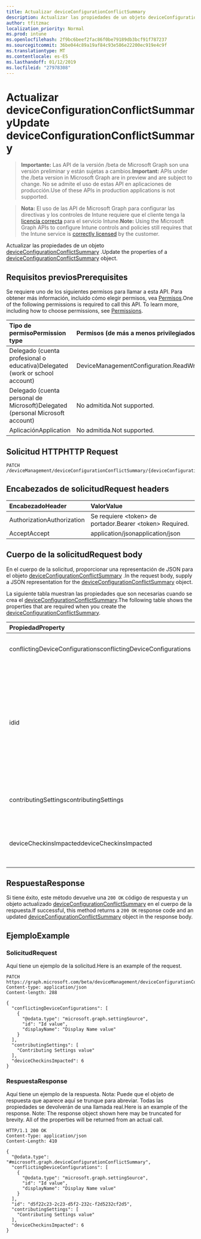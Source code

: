 ```yaml
---
title: Actualizar deviceConfigurationConflictSummary
description: Actualizar las propiedades de un objeto deviceConfigurationConflictSummary.
author: tfitzmac
localization_priority: Normal
ms.prod: intune
ms.openlocfilehash: 2f9bc6beef2fac86f0be79189db3bcf91f787237
ms.sourcegitcommit: 36be044c89a19af84c93e586e22200ec919e4c9f
ms.translationtype: MT
ms.contentlocale: es-ES
ms.lasthandoff: 01/12/2019
ms.locfileid: "27978308"
---
```

# <a name="update-deviceconfigurationconflictsummary"></a><span data-ttu-id="39940-103">Actualizar deviceConfigurationConflictSummary</span><span class="sxs-lookup"><span data-stu-id="39940-103">Update deviceConfigurationConflictSummary</span></span>

> <span data-ttu-id="39940-104">**Importante:** Las API de la versión /beta de Microsoft Graph son una versión preliminar y están sujetas a cambios.</span><span class="sxs-lookup"><span data-stu-id="39940-104">**Important:** APIs under the /beta version in Microsoft Graph are in preview and are subject to change.</span></span> <span data-ttu-id="39940-105">No se admite el uso de estas API en aplicaciones de producción.</span><span class="sxs-lookup"><span data-stu-id="39940-105">Use of these APIs in production applications is not supported.</span></span>

> <span data-ttu-id="39940-106">**Nota:** El uso de las API de Microsoft Graph para configurar las directivas y los controles de Intune requiere que el cliente tenga la [licencia correcta](https://go.microsoft.com/fwlink/?linkid=839381) para el servicio Intune.</span><span class="sxs-lookup"><span data-stu-id="39940-106">**Note:** Using the Microsoft Graph APIs to configure Intune controls and policies still requires that the Intune service is [correctly licensed](https://go.microsoft.com/fwlink/?linkid=839381) by the customer.</span></span>

<span data-ttu-id="39940-107">Actualizar las propiedades de un objeto [deviceConfigurationConflictSummary](../resources/intune-deviceconfig-deviceconfigurationconflictsummary.md) .</span><span class="sxs-lookup"><span data-stu-id="39940-107">Update the properties of a [deviceConfigurationConflictSummary](../resources/intune-deviceconfig-deviceconfigurationconflictsummary.md) object.</span></span>
## <a name="prerequisites"></a><span data-ttu-id="39940-108">Requisitos previos</span><span class="sxs-lookup"><span data-stu-id="39940-108">Prerequisites</span></span>
<span data-ttu-id="39940-p102">Se requiere uno de los siguientes permisos para llamar a esta API. Para obtener más información, incluido cómo elegir permisos, vea [Permisos](/graph/permissions-reference).</span><span class="sxs-lookup"><span data-stu-id="39940-p102">One of the following permissions is required to call this API. To learn more, including how to choose permissions, see [Permissions](/graph/permissions-reference).</span></span>

|<span data-ttu-id="39940-111">Tipo de permiso</span><span class="sxs-lookup"><span data-stu-id="39940-111">Permission type</span></span>|<span data-ttu-id="39940-112">Permisos (de más a menos privilegiados)</span><span class="sxs-lookup"><span data-stu-id="39940-112">Permissions (from most to least privileged)</span></span>|
|:---|:---|
|<span data-ttu-id="39940-113">Delegado (cuenta profesional o educativa)</span><span class="sxs-lookup"><span data-stu-id="39940-113">Delegated (work or school account)</span></span>|<span data-ttu-id="39940-114">DeviceManagementConfiguration.ReadWrite.All</span><span class="sxs-lookup"><span data-stu-id="39940-114">DeviceManagementConfiguration.ReadWrite.All</span></span>|
|<span data-ttu-id="39940-115">Delegado (cuenta personal de Microsoft)</span><span class="sxs-lookup"><span data-stu-id="39940-115">Delegated (personal Microsoft account)</span></span>|<span data-ttu-id="39940-116">No admitida.</span><span class="sxs-lookup"><span data-stu-id="39940-116">Not supported.</span></span>|
|<span data-ttu-id="39940-117">Aplicación</span><span class="sxs-lookup"><span data-stu-id="39940-117">Application</span></span>|<span data-ttu-id="39940-118">No admitida.</span><span class="sxs-lookup"><span data-stu-id="39940-118">Not supported.</span></span>|

## <a name="http-request"></a><span data-ttu-id="39940-119">Solicitud HTTP</span><span class="sxs-lookup"><span data-stu-id="39940-119">HTTP Request</span></span>
<!-- {
  "blockType": "ignored"
}
-->
``` http
PATCH /deviceManagement/deviceConfigurationConflictSummary/{deviceConfigurationConflictSummaryId}
```

## <a name="request-headers"></a><span data-ttu-id="39940-120">Encabezados de solicitud</span><span class="sxs-lookup"><span data-stu-id="39940-120">Request headers</span></span>
|<span data-ttu-id="39940-121">Encabezado</span><span class="sxs-lookup"><span data-stu-id="39940-121">Header</span></span>|<span data-ttu-id="39940-122">Valor</span><span class="sxs-lookup"><span data-stu-id="39940-122">Value</span></span>|
|:---|:---|
|<span data-ttu-id="39940-123">Authorization</span><span class="sxs-lookup"><span data-stu-id="39940-123">Authorization</span></span>|<span data-ttu-id="39940-124">Se requiere &lt;token&gt; de portador.</span><span class="sxs-lookup"><span data-stu-id="39940-124">Bearer &lt;token&gt; Required.</span></span>|
|<span data-ttu-id="39940-125">Accept</span><span class="sxs-lookup"><span data-stu-id="39940-125">Accept</span></span>|<span data-ttu-id="39940-126">application/json</span><span class="sxs-lookup"><span data-stu-id="39940-126">application/json</span></span>|

## <a name="request-body"></a><span data-ttu-id="39940-127">Cuerpo de la solicitud</span><span class="sxs-lookup"><span data-stu-id="39940-127">Request body</span></span>
<span data-ttu-id="39940-128">En el cuerpo de la solicitud, proporcionar una representación de JSON para el objeto [deviceConfigurationConflictSummary](../resources/intune-deviceconfig-deviceconfigurationconflictsummary.md) .</span><span class="sxs-lookup"><span data-stu-id="39940-128">In the request body, supply a JSON representation for the [deviceConfigurationConflictSummary](../resources/intune-deviceconfig-deviceconfigurationconflictsummary.md) object.</span></span>

<span data-ttu-id="39940-129">La siguiente tabla muestran las propiedades que son necesarias cuando se crea el [deviceConfigurationConflictSummary](../resources/intune-deviceconfig-deviceconfigurationconflictsummary.md).</span><span class="sxs-lookup"><span data-stu-id="39940-129">The following table shows the properties that are required when you create the [deviceConfigurationConflictSummary](../resources/intune-deviceconfig-deviceconfigurationconflictsummary.md).</span></span>

|<span data-ttu-id="39940-130">Propiedad</span><span class="sxs-lookup"><span data-stu-id="39940-130">Property</span></span>|<span data-ttu-id="39940-131">Tipo</span><span class="sxs-lookup"><span data-stu-id="39940-131">Type</span></span>|<span data-ttu-id="39940-132">Descripción</span><span class="sxs-lookup"><span data-stu-id="39940-132">Description</span></span>|
|:---|:---|:---|
|<span data-ttu-id="39940-133">conflictingDeviceConfigurations</span><span class="sxs-lookup"><span data-stu-id="39940-133">conflictingDeviceConfigurations</span></span>|<span data-ttu-id="39940-134">Colección [settingSource](../resources/intune-deviceconfig-settingsource.md)</span><span class="sxs-lookup"><span data-stu-id="39940-134">[settingSource](../resources/intune-deviceconfig-settingsource.md) collection</span></span>|<span data-ttu-id="39940-135">El conjunto de directivas en conflicto con la configuración determinada</span><span class="sxs-lookup"><span data-stu-id="39940-135">The set of policies in conflict with the given setting</span></span>|
|<span data-ttu-id="39940-136">id</span><span class="sxs-lookup"><span data-stu-id="39940-136">id</span></span>|<span data-ttu-id="39940-137">String</span><span class="sxs-lookup"><span data-stu-id="39940-137">String</span></span>|<span data-ttu-id="39940-138">El identificador para este conjunto de directivas en conflicto.</span><span class="sxs-lookup"><span data-stu-id="39940-138">The id for this set of conflicting policies.</span></span> <span data-ttu-id="39940-139">Este identificador es los identificadores de todas las directivas en ConflictingDeviceConfigurations en orden lexicográfica separados por caracteres de subrayado.</span><span class="sxs-lookup"><span data-stu-id="39940-139">This id is the ids of all the policies in ConflictingDeviceConfigurations in lexicographical order separated by underscores.</span></span>|
|<span data-ttu-id="39940-140">contributingSettings</span><span class="sxs-lookup"><span data-stu-id="39940-140">contributingSettings</span></span>|<span data-ttu-id="39940-141">Colección String</span><span class="sxs-lookup"><span data-stu-id="39940-141">String collection</span></span>|<span data-ttu-id="39940-142">El conjunto de configuraciones en conflicto con las directivas determinadas</span><span class="sxs-lookup"><span data-stu-id="39940-142">The set of settings in conflict with the given policies</span></span>|
|<span data-ttu-id="39940-143">deviceCheckinsImpacted</span><span class="sxs-lookup"><span data-stu-id="39940-143">deviceCheckinsImpacted</span></span>|<span data-ttu-id="39940-144">Int32</span><span class="sxs-lookup"><span data-stu-id="39940-144">Int32</span></span>|<span data-ttu-id="39940-145">El recuento de protecciones afectado por la configuración y las directivas en conflicto</span><span class="sxs-lookup"><span data-stu-id="39940-145">The count of checkins impacted by the conflicting policies and settings</span></span>|



## <a name="response"></a><span data-ttu-id="39940-146">Respuesta</span><span class="sxs-lookup"><span data-stu-id="39940-146">Response</span></span>
<span data-ttu-id="39940-147">Si tiene éxito, este método devuelve una `200 OK` código de respuesta y un objeto actualizado [deviceConfigurationConflictSummary](../resources/intune-deviceconfig-deviceconfigurationconflictsummary.md) en el cuerpo de la respuesta.</span><span class="sxs-lookup"><span data-stu-id="39940-147">If successful, this method returns a `200 OK` response code and an updated [deviceConfigurationConflictSummary](../resources/intune-deviceconfig-deviceconfigurationconflictsummary.md) object in the response body.</span></span>

## <a name="example"></a><span data-ttu-id="39940-148">Ejemplo</span><span class="sxs-lookup"><span data-stu-id="39940-148">Example</span></span>
### <a name="request"></a><span data-ttu-id="39940-149">Solicitud</span><span class="sxs-lookup"><span data-stu-id="39940-149">Request</span></span>
<span data-ttu-id="39940-150">Aquí tiene un ejemplo de la solicitud.</span><span class="sxs-lookup"><span data-stu-id="39940-150">Here is an example of the request.</span></span>
``` http
PATCH https://graph.microsoft.com/beta/deviceManagement/deviceConfigurationConflictSummary/{deviceConfigurationConflictSummaryId}
Content-type: application/json
Content-length: 288

{
  "conflictingDeviceConfigurations": [
    {
      "@odata.type": "microsoft.graph.settingSource",
      "id": "Id value",
      "displayName": "Display Name value"
    }
  ],
  "contributingSettings": [
    "Contributing Settings value"
  ],
  "deviceCheckinsImpacted": 6
}
```

### <a name="response"></a><span data-ttu-id="39940-151">Respuesta</span><span class="sxs-lookup"><span data-stu-id="39940-151">Response</span></span>
<span data-ttu-id="39940-p104">Aquí tiene un ejemplo de la respuesta. Nota: Puede que el objeto de respuesta que aparece aquí se trunque para abreviar. Todas las propiedades se devolverán de una llamada real.</span><span class="sxs-lookup"><span data-stu-id="39940-p104">Here is an example of the response. Note: The response object shown here may be truncated for brevity. All of the properties will be returned from an actual call.</span></span>
``` http
HTTP/1.1 200 OK
Content-Type: application/json
Content-Length: 410

{
  "@odata.type": "#microsoft.graph.deviceConfigurationConflictSummary",
  "conflictingDeviceConfigurations": [
    {
      "@odata.type": "microsoft.graph.settingSource",
      "id": "Id value",
      "displayName": "Display Name value"
    }
  ],
  "id": "d5f22c23-2c23-d5f2-232c-f2d5232cf2d5",
  "contributingSettings": [
    "Contributing Settings value"
  ],
  "deviceCheckinsImpacted": 6
}
```





